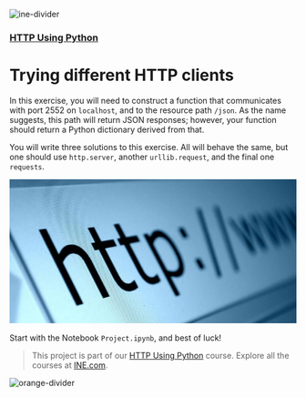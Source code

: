 ![ine-divider](https://user-images.githubusercontent.com/7065401/92672068-398e8080-f2ee-11ea-82d6-ad53f7feb5c0.png)

### [HTTP Using Python](https://my.ine.com/course/http-using-python/5279105b-904b-496c-bb42-8805ddb52462)

# Trying different HTTP clients

In this exercise, you will need to construct a function that communicates with port 2552 on `localhost`, and to the resource path `/json`.  As the name suggests, this path will return JSON responses; however, your function should return a Python dictionary derived from that. 

You will write three solutions to this exercise.  All will behave the same, but one should use `http.server`, another `urllib.request`, and the final one `requests`.

![http](img/http.jpg)

Start with the Notebook `Project.ipynb`, and best of luck!

> This project is part of our [HTTP Using Python](https://my.ine.com/course/http-using-python/5279105b-904b-496c-bb42-8805ddb52462) course. Explore all the courses at [INE.com](https://ine.com/).

![orange-divider](https://user-images.githubusercontent.com/7065401/92672455-187a5f80-f2ef-11ea-890c-40be9474f7b7.png)